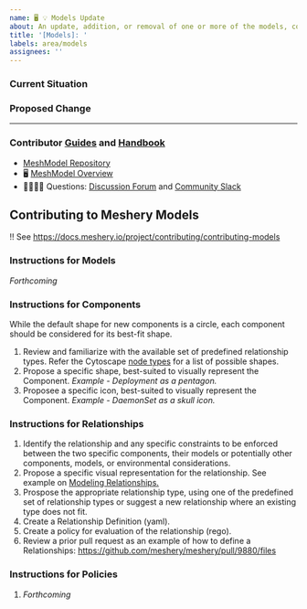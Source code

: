 ```yaml
---
name: 🖥 💡 Models Update
about: An update, addition, or removal of one or more of the models, components, relationships, workflows, or policies within Meshery Models.
title: '[Models]: '
labels: area/models
assignees: ''
---
```

### Current Situation
<!-- A brief description of the current state of Models -->

### Proposed Change
<!-- A brief description of the change. -->

---

### Contributor [Guides](https://docs.meshery.io/project/contributing) and [Handbook](https://layer5.io/community/handbook)

- [MeshModel Repository](https://github.com/meshery/meshery/tree/master/server/meshmodel)
- 🖥 [MeshModel Overview](https://docs.google.com/presentation/d/1SQMfyu5shjpGKlYONdVzOtd7UYTgLWBcgUvHMLCZ2tY/edit#slide=id.g226f5de5180_19_259)
- 🙋🏾🙋🏼 Questions: [Discussion Forum](http://discuss.meshery.io) and [Community Slack](https://slack.meshery.io)

## Contributing to Meshery Models

!! See https://docs.meshery.io/project/contributing/contributing-models

### Instructions for Models

_Forthcoming_

### Instructions for Components
While the default shape for new components is a circle, each component should be considered for its best-fit shape.
1. Review and familiarize with the available set of predefined relationship types. Refer the Cytoscape [node types](https://js.cytoscape.org/demos/node-types/) for a list of possible shapes. 
1. Propose a specific shape, best-suited to visually represent the Component. _Example - Deployment as a pentagon._
1. Proposee a specific icon, best-suited to visually represent the Component. _Example - DaemonSet as a skull icon._

### Instructions for Relationships
1. Identify the relationship and any specific constraints to be enforced between the two specific components, their models or potentially other components, models, or environmental considerations.
1. Propose a specific visual representation for the relationship. See example on [Modeling Relationships.](https://docs.meshery.io/project/contributing/contributing-models)
1. Prospose the appropriate relationship type, using one of the predefined set of relationship types or suggest a new relationship where an existing type does not fit.
1. Create a Relationship Definition (yaml).
1. Create a policy for evaluation of the relationship (rego).
1. Review a prior pull request as an example of how to define a Relationships: https://github.com/meshery/meshery/pull/9880/files

### Instructions for Policies
1. _Forthcoming_

